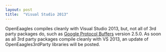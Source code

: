 ```yaml
---
layout: post
title:  "Visual Studio 2013"
---
```

OpenEaagles compiles cleanly with Visual Studio 2013, but, not all of 3rd party packages do, such as [Google Protocol Buffers](https://developers.google.com/protocol-buffers) version 2.5.0. As soon as all 3rd party packages compile cleanly with VS 2013, an update of OpenEaagles3rdParty libraries will be posted.
